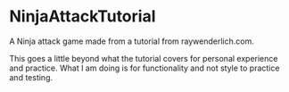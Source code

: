 # NinjaAttackTutorial
A Ninja attack game made from a tutorial from raywenderlich.com.

This goes a little beyond what the tutorial covers for personal experience and practice.
What I am doing is for functionality and not style to practice and testing.
